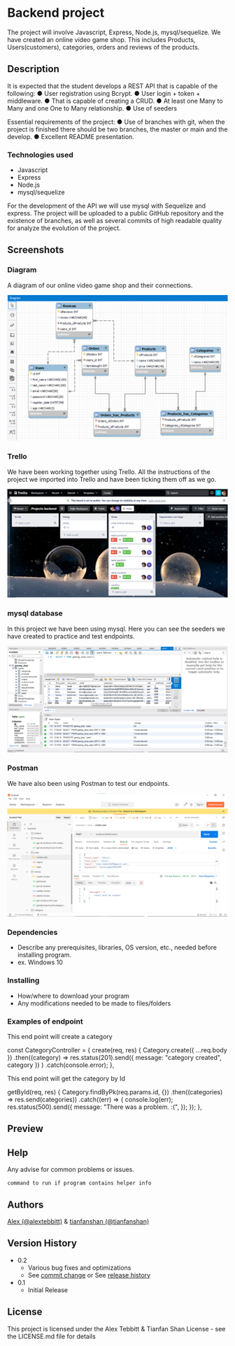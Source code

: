 # Backend project
The project will involve Javascript, Express, Node.js, mysql/sequelize. 
We have created an online video game shop. This includes Products, Users(customers), categories, orders and reviews of the products. 

## Description

It is expected that the student develops a REST API that is capable of the following:
● User registration using Bcrypt.
● User login + token + middleware.
● That is capable of creating a CRUD.
● At least one Many to Many and one One to Many relationship.
● Use of seeders

Essential requirements of the project:
● Use of branches with git, when the project is finished there should be two branches, the master or main and the develop.
● Excellent README presentation.

### Technologies used
* Javascript
* Express
* Node.js
* mysql/sequelize

For the development of the API we will use mysql with Sequelize and express.
The project will be uploaded to a public GitHub repository and the
existence of branches, as well as several commits of high readable quality for
analyze the evolution of the project.

## Screenshots

### Diagram
A diagram of our online video game shop and their connections.

![Diagram image](./assets/projectbackend.png)

### Trello
We have been working together using Trello. All the instructions of the project we imported into Trello and have been ticking them off as we go.

![Trello image](./assets/Screenshot%202022-05-26%20131648.png)

### mysql database
In this project we have been using mysql. Here you can see the seeders we have created to practice and test endpoints. 

![mysql Image](./assets/database.png)

### Postman
We have also been using Postman to test our endpoints. 

![Postman Image](./assets/postman.png)
### Dependencies

* Describe any prerequisites, libraries, OS version, etc., needed before installing program.
* ex. Windows 10

### Installing

* How/where to download your program
* Any modifications needed to be made to files/folders

### Examples of endpoint
This end point will create a category

const CategoryController = {
  create(req, res) {
    Category.create({ ...req.body })
      .then((category) =>
        res.status(201).send({ message: "category created", category })
      )
      .catch(console.error);
  },

  This end point will get the category by Id

  getById(req, res) {
    Category.findByPk(req.params.id, {})
      .then((categories) => res.send(categories))
      .catch((err) => {
        console.log(err);
        res.status(500).send({
          message: "There was a problem. :(",
        });
      });
  },
## Preview

## Help

Any advise for common problems or issues.
```
command to run if program contains helper info
```

## Authors

[Alex (@alextebbitt)](@alextebbitt) & [tianfanshan (@tianfanshan)](@tianfanshan)

## Version History

* 0.2
    * Various bug fixes and optimizations
    * See [commit change]() or See [release history]()
* 0.1
    * Initial Release

## License

This project is licensed under the Alex Tebbitt & Tianfan Shan License - see the LICENSE.md file for details